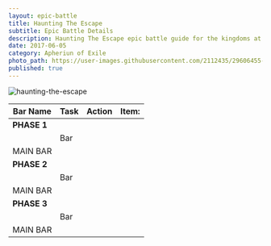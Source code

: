 ```yaml
---
layout: epic-battle
title: Haunting The Escape
subtitle: Epic Battle Details
description: Haunting The Escape epic battle guide for the kingdoms at war game
date: 2017-06-05
category: Apheriun of Exile
photo_path: https://user-images.githubusercontent.com/2112435/29606455-9ac139a8-87ab-11e7-80a1-1cb16b6e7b62.png
published: true
---
```

![haunting-the-escape](https://user-images.githubusercontent.com/2112435/29606455-9ac139a8-87ab-11e7-80a1-1cb16b6e7b62.png)

| Bar Name | Task | Action | Item: |
| --- | --- | --- | --- |
| __PHASE 1__ | | | |
| | Bar | | |
| MAIN BAR | | | |
| __PHASE 2__ | | | |
| | Bar | | |
| MAIN BAR | | | |
| __PHASE 3__ | | | |
| | Bar | | |
| MAIN BAR | | | |
